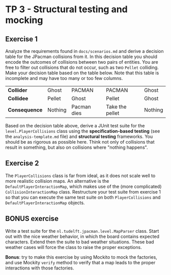 # TP 3 - Structural testing and mocking

## Exercise 1

Analyze the requirements found in `docs/scenarios.md` and derive a decision table for the JPacman collisions from it. In this decision table you should encode the outcomes of collisions between two pairs of entities. You are free to filter out collisions that do not occur, such as two `Pellet` colliding. Make your decision table based on the table below. Note that this table is incomplete and may have too many or too few columns.

|                 |         |             |                 |         |
|-----------------|---------|-------------|-----------------|---------|
| **Collider**    | Ghost   | PACMAN      | PACMAN          | Ghost   |
| **Collidee**    | Pellet  | Ghost       | Pellet          | Ghost   |
| **Consequence** | Nothing | Pacman dies | Take the pellet | Nothing |


Based on the decision table above, derive a JUnit test suite for the `level.PlayerCollisions` class using the **specification-based testing** (see the `analysis-template.md` file) and **structural testing** frameworks. You should be as rigorous as possible here. Think not only of collisions that result in something, but also on collisions where "nothing happens".

## Exercise 2

The `PlayerCollisions` class is far from ideal, as it does not scale well to more realistic collision maps. An alternative is the `DefaultPlayerInteractionMap`, which makes use of the (more complicated) `CollisionInteractionMap` class. Restructure your test suite from exercise 1 so that you can execute the same test suite on both `PlayerCollisions` and `DefaultPlayerInteractionMap` objects.

## BONUS exercise

Write a test suite for the `nl.tudelft.jpacman.level.MapParser` class. Start out with the nice weather behavior, in which the board contains expected characters. Extend then the suite to bad weather situations. These bad weather cases will force the class to raise the proper exceptions.

**Bonus**: try to make this exercise by using Mockito to mock the factories, and use Mockity `verify` method to verify that a map leads to the proper interactions with those factories.